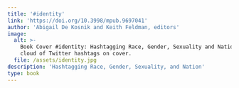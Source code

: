 ```yaml
---
title: '#identity'
link: 'https://doi.org/10.3998/mpub.9697041'
author: 'Abigail De Kosnik and Keith Feldman, editors'
image:
  alt: >-
    Book Cover #identity: Hashtagging Race, Gender, Sexuality and Nation. Word
    cloud of Twitter hashtags on cover.
  file: /assets/identity.jpg
description: 'Hashtagging Race, Gender, Sexuality, and Nation'
type: book
---
```


